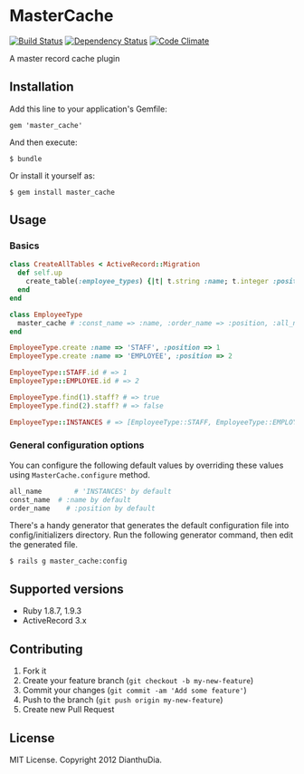 # MasterCache

[![Build Status](https://secure.travis-ci.org/DianthuDia/master_cache.png)](http://travis-ci.org/DianthuDia/master_cache)
[![Dependency Status](https://gemnasium.com/DianthuDia/master_cache.png)](https://gemnasium.com/DianthuDia/master_cache)
[![Code Climate](https://codeclimate.com/badge.png)](https://codeclimate.com/github/DianthuDia/master_cache)

A master record cache plugin

## Installation

Add this line to your application's Gemfile:

    gem 'master_cache'

And then execute:

    $ bundle

Or install it yourself as:

    $ gem install master_cache

## Usage

### Basics

```ruby
class CreateAllTables < ActiveRecord::Migration
  def self.up
    create_table(:employee_types) {|t| t.string :name; t.integer :position}
  end
end

class EmployeeType
  master_cache # :const_name => :name, :order_name => :position, :all_name => 'INSTANCES'
end

EmployeeType.create :name => 'STAFF', :position => 1 
EmployeeType.create :name => 'EMPLOYEE', :position => 2 
```

```ruby
EmployeeType::STAFF.id # => 1
EmployeeType::EMPLOYEE.id # => 2

EmployeeType.find(1).staff? # => true
EmployeeType.find(2).staff? # => false

EmployeeType::INSTANCES # => [EmployeeType::STAFF, EmployeeType::EMPLOYEE]
```

### General configuration options

You can configure the following default values by overriding these values using `MasterCache.configure` method.

```ruby
all_name		# 'INSTANCES' by default
const_name	# :name by default
order_name    # :position by default
```

There's a handy generator that generates the default configuration file into config/initializers directory.
Run the following generator command, then edit the generated file.

`$ rails g master_cache:config`

## Supported versions

* Ruby 1.8.7, 1.9.3
* ActiveRecord 3.x

## Contributing

1. Fork it
2. Create your feature branch (`git checkout -b my-new-feature`)
3. Commit your changes (`git commit -am 'Add some feature'`)
4. Push to the branch (`git push origin my-new-feature`)
5. Create new Pull Request

## License

MIT License. Copyright 2012 DianthuDia.